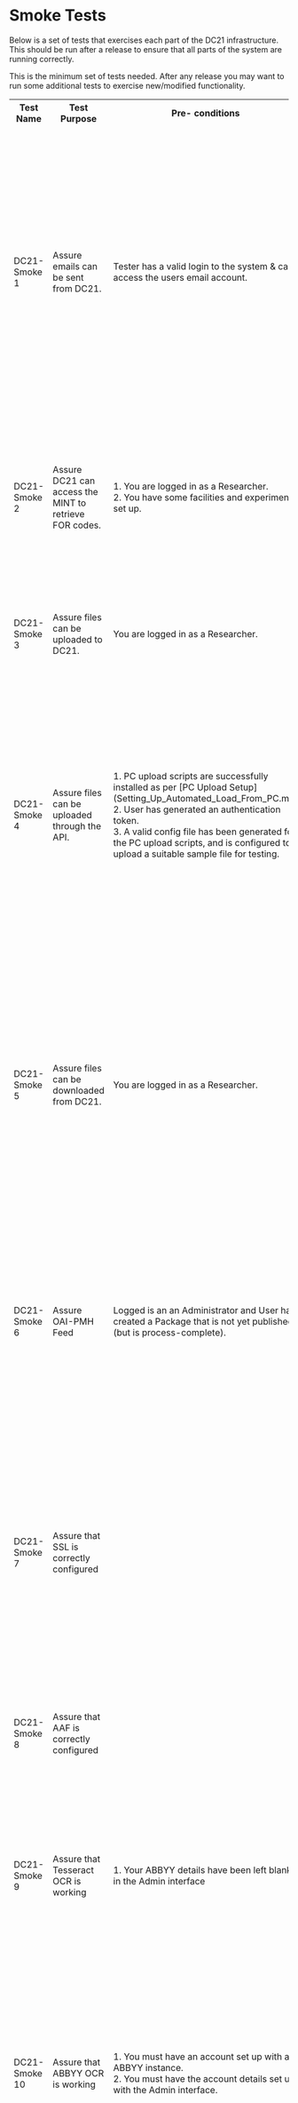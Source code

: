 # Smoke Tests

Below is a set of tests that exercises each part of the DC21 infrastructure. This should be run after a release to ensure that all parts of the system are running correctly.

This is the minimum set of tests needed. After any release you may want to run some additional tests to exercise new/modified functionality.

<table>
<tr>
<th>Test Name</th>
<th>Test Purpose</th>
<th>Pre- conditions</th>
<th>Test      Steps</th>
<th>Expected Results</th>
</tr>
<td>DC21-Smoke 1</td>
<td>Assure emails can be sent from DC21.</td>
<td>Tester has a valid login to the system & can access the users email account.</td>
<td>1. Go to the home page (ensure your are not already logged in).<br>
2. Click “Forgot your password?” button.<br>
3. Enter your user’s email address & click “Send me reset password”.<br>
</td>
<td>1. User should receive an email with a link to reset their password.<br>
2. User can click the link in the email and is taken to the change your password screen<br/>
Note: for the purposes of this test you do not need to actually reset your password, we just want to check that emails can be sent.
</td>
</tr>
<tr>
<td>DC21-Smoke 2</td>
<td>Assure DC21 can access the MINT to retrieve FOR codes.</td>
<td>1. You are logged in as a Researcher.<br/>
2. You have some facilities and experiments set up.</td>
<td>
1. Click "Facilities" tab<br/>
2. Click on an existing facility<br/>
3. Click on an existing experiment<br/>
4. Click 'Edit Experiment'
</td>
<td>
1. The FOR codes dropdown is populated.<br/>
2. The second and third level FOR code dropdowns are populated after the previous one is selected.
</tr>
<tr>
<td>DC21-Smoke 3</td>
<td>Assure files can be uploaded to DC21.</td>
<td>You are logged in as a Researcher.</td>
<td>
1. Click "Upload"<br/>
2. Select a file type, experiment, tags and enter a description<br/>
3. Select a suitable file to upload<br/>
4. Click Upload
</td>
<td>
1. File is uploaded successfully and can be found via search<br>
Note: you may wish to delete the file afterwards.
</td>
</tr>
<tr>
<td>DC21-Smoke 4</td>
<td>Assure files can be uploaded through the API.</td>
<td>1. PC upload scripts are successfully installed as per [PC Upload Setup](Setting_Up_Automated_Load_From_PC.md)<br>
2. User has generated an authentication token.<br>
3. A valid config file has been generated for the PC upload scripts, and is configured to upload a suitable sample file for testing.
</td>
<td>
1. Run the PC load batch file to upload the file.
</td>
<td>
1. The PC load log file has an entry with details about the file uploaded and a success message.<br>
2. After logging into DC21, you can find the newly uploaded file via search.<br/>
3. The file has the correct metadata and can be downloaded from DC21.<br/>
</td>
</tr>
<tr>
<td>DC21-Smoke 5</td>
<td>Assure files can be downloaded from DC21.</td>
<td>You are logged in as a Researcher.</td>
<td>
1. Go to Explore Data tab.<br/>
2. Search by multiple filters.</br>
3. After a successful search, add one file and click "Download"<br/>
4. Then add multiple files and click "Download"<br/>
</td>
<td>
1. Searches find the correct files.<br/>
2. The selected files can be downloaded. The download zip includes the correct files as well as metadata files relevant to the selected files. Check that file, facility and experiment metadata matches with what is displayed in the web application.
</td>
</tr>
<tr>
<td>DC21-Smoke 6</td>
<td>Assure OAI-PMH Feed</td>
<td>Logged is an an Administrator and User has created a Package that is not yet published (but is process-complete).</td>
<td>1. Go to Package detail page and note PackageID in the url<br>
2. On a terminal<br>
$ ssh devel@(your DC21 Instance url) e.g. ssh devel@jp-dc21-staging.intersect.org.au <br>
$ (enter your devel password) <br>
$ cd /data/dc21-data/unpublished_rif_cs <br>
$ ls (a list of unpublished rif-cs xmlfiles should display, including "rif-cs-(yourpackageID).xml" <br>
3. In DC21 instance, select "Publish" (User should see a success message) <br>
4. In the terminal <br>
$ ls    (your "rif-cs-(yourpackageID)" should no longer display) <br>
$ cd .. <br>
$ cd published_rif_cs <br>
Your "rif-cs-(yourpackageID).xml" should now display in this list.<br>
 </td>
<td>
There are "rif-cs-<ID>.xml" elements present for each published collection.<br>
</tr>
<tr>
<td>DC21-Smoke 7</td>
<td>Assure that SSL is correctly configured</td>
<td></td>
<td>
1. Go to https://< DC21-server-url >where < DC21-server-url > is your production server<br>
2. Go to http://< DC21-server-url > where < DC21-server-url > is your production server<br>
</td>
<td>
1. When visiting https://< DC21-server-url >, the home page is displayed. Browser displays padlock or similar to indicate that you are on a secure connection.<br>
2. When visiting http://< DC21-server-url >, you are redirected from http onto https<br>
</tr>
<tr>
<td>DC21-Smoke 8</td>
<td>Assure that AAF is correctly configured</td>
<td></td>
<td>
1. Go to https://< DC21-server-url >where < DC21-server-url > is your production server<br>
2. Click "Log in via AAF"<br>
</td>
<td>
1. You should be redirected to AAF to choose your Identity Provider and etc
</td>
</tr>
<tr>
<td>DC21-Smoke 9</td>
<td>Assure that Tesseract OCR is working</td>
<td>
1. Your ABBYY details have been left blank in the Admin interface<br>
</td>
<td>1. Upload a .jpg file (eg image.jpg)<br>
2. Go to the image.jpg data file details page<br>
3. Press the OCR button
</td>
<td>
1. The file image.jpg.txt should be created as the child of image.jpg<br>
2. When processing is complete, image.jpg.txt should have "This file was automatically generated by OCR (Tesseract ...)" in the descripton.
</td>
</tr>
<tr>
<td>DC21-Smoke 10</td>
<td>Assure that ABBYY OCR is working</td>
<td>1. You must have an account set up with an ABBYY instance.<br>
2. You must have the account details set up with the Admin interface.
</td>
<td>1. Upload a .jpg file (eg image.jpg)<br>
2. Go to the image.jpg data file details page<br>
3. Press the OCR button
</td>
<td>1. The file image.jpg.txt should be created as the child of image.jpg<br>
2. When processing is complete, image.jpg.txt should have "This file was automatically generated by OCR (ABBYY ...)" in the descripton.
</td>
</tr>
<tr>
<td>DC21-Smoke 11</td>
<td>Assure that SR is working</td>
<td>1. You must have an account set up with Koemei.<br>
2. You must have the account details set up with the Admin interface.
</td>
<td>1. Upload a .mp3 file (eg audio.mp3)<br>
2. Go to the audio.mp3 data file details page<br>
3. Press the SR button
</td>
<td>1. The file audio.mp3.txt should be created as the child of audio.mp3<br>
2. When processing is complete, audio.mp3.txt should have "This file was automatically generated by SR (Koemei)" in the descripton.
</td>
</tr>
<tr>
<td>DC21-Smoke 12</td>
<td>Assure that netcdf files can be uploaded</td>
<td>1. <br>
2.
</td>
<td>1. Upload a .nc file (eg eMAST_eWATCH_day_prec_v1m0_1979_2012_19900701.nc)<br>
2. Go to the eMAST_eWATCH_day_prec_v1m0_1979_2012_19900701.nc data file details page<br>
3. 
</td>
<td>1. <br>
2. .
</td>
</tr>
<table>
